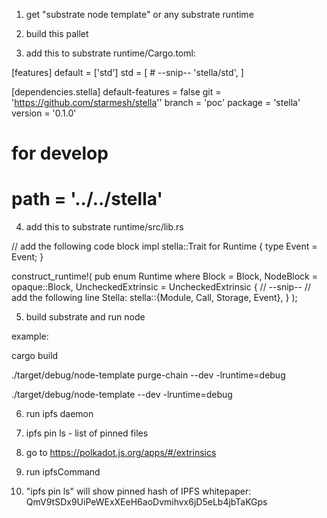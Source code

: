 1) get "substrate node template" or any substrate runtime

2) build this pallet

3) add this to substrate runtime/Cargo.toml:


  [features]
  default = ['std']
  std = [
    # --snip--
    'stella/std',
  ]

  [dependencies.stella]
  default-features = false
  git = 'https://github.com/starmesh/stella''
  branch = 'poc'
  package = 'stella'
  version = '0.1.0'
  # for develop
  # path = '../../stella'


4) add this to substrate runtime/src/lib.rs


  // add the following code block
  impl stella::Trait for Runtime {
      type Event = Event;
  }

  construct_runtime!(
    pub enum Runtime where
      Block = Block,
      NodeBlock = opaque::Block,
      UncheckedExtrinsic = UncheckedExtrinsic
    {
      // --snip--
      // add the following line
      Stella: stella::{Module, Call, Storage, Event<T>},
    }
  );


5) build substrate and run node

example:

cargo build

./target/debug/node-template purge-chain --dev -lruntime=debug

./target/debug/node-template --dev -lruntime=debug

6) run ipfs daemon

7) ipfs pin ls - list of pinned files

8) go to https://polkadot.js.org/apps/#/extrinsics

9) run ipfsCommand

10) "ipfs pin ls" will show pinned hash of IPFS whitepaper: QmV9tSDx9UiPeWExXEeH6aoDvmihvx6jD5eLb4jbTaKGps
